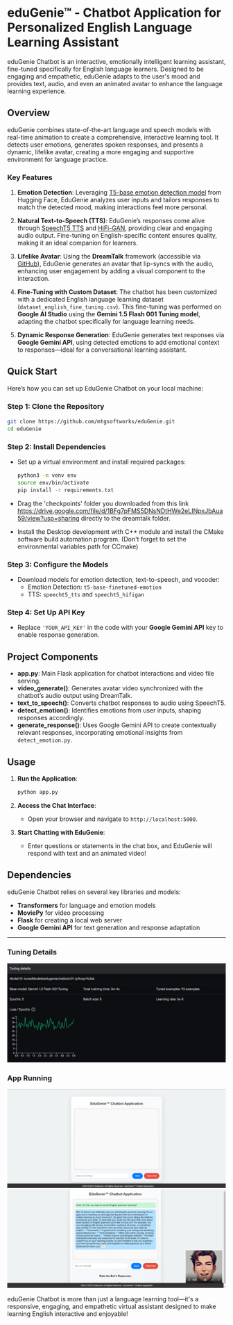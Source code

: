 # eduGenie™ - Chatbot Application for Personalized English Language Learning Assistant

eduGenie Chatbot is an interactive, emotionally intelligent learning assistant, fine-tuned specifically for English language learners. Designed to be engaging and empathetic, eduGenie adapts to the user's mood and provides text, audio, and even an animated avatar to enhance the language learning experience.

## Overview

eduGenie combines state-of-the-art language and speech models with real-time animation to create a comprehensive, interactive learning tool. It detects user emotions, generates spoken responses, and presents a dynamic, lifelike avatar, creating a more engaging and supportive environment for language practice.

### Key Features

1. **Emotion Detection**: Leveraging [T5-base emotion detection model](https://huggingface.co/mrm8488/t5-base-finetuned-emotion) from Hugging Face, EduGenie analyzes user inputs and tailors responses to match the detected mood, making interactions feel more personal.

2. **Natural Text-to-Speech (TTS)**: EduGenie’s responses come alive through [SpeechT5 TTS](https://huggingface.co/microsoft/speecht5_tts) and [HiFi-GAN](https://huggingface.co/microsoft/speecht5_hifigan), providing clear and engaging audio output. Fine-tuning on English-specific content ensures quality, making it an ideal companion for learners.

3. **Lifelike Avatar**: Using the **DreamTalk** framework (accessible via [GitHub](https://github.com/ali-vilab/dreamtalk)), EduGenie generates an avatar that lip-syncs with the audio, enhancing user engagement by adding a visual component to the interaction.

4. **Fine-Tuning with Custom Dataset**: The chatbot has been customized with a dedicated English language learning dataset (`dataset_english_fine_tuning.csv`). This fine-tuning was performed on **Google AI Studio** using the **Gemini 1.5 Flash 001 Tuning model**, adapting the chatbot specifically for language learning needs.

5. **Dynamic Response Generation**: EduGenie generates text responses via **Google Gemini API**, using detected emotions to add emotional context to responses—ideal for a conversational learning assistant.

## Quick Start

Here’s how you can set up EduGenie Chatbot on your local machine:

### Step 1: Clone the Repository

```bash
git clone https://github.com/mtgsoftworks/eduGenie.git
cd eduGenie
```

### Step 2: Install Dependencies

- Set up a virtual environment and install required packages:
  ```bash
  python3 -m venv env
  source env/bin/activate
  pip install -r requirements.txt
  ```
- Drag the 'checkpoints' folder you downloaded from this link https://drive.google.com/file/d/1BFg7pFMS5DNsNDtHWe2eLINpxJbAua59/view?usp=sharing directly to the dreamtalk folder.
 
- Install the Desktop development with C++ module and install the CMake software build automation program. (Don't forget to set the environmental variables path for CCmake)  
  

### Step 3: Configure the Models

- Download models for emotion detection, text-to-speech, and vocoder:
  - Emotion Detection: `t5-base-finetuned-emotion`
  - TTS: `speecht5_tts` and `speecht5_hifigan`

### Step 4: Set Up API Key

- Replace `'YOUR_API_KEY'` in the code with your **Google Gemini API** key to enable response generation.

## Project Components

- **app.py**: Main Flask application for chatbot interactions and video file serving.
- **video_generate()**: Generates avatar video synchronized with the chatbot’s audio output using DreamTalk.
- **text_to_speech()**: Converts chatbot responses to audio using SpeechT5.
- **detect_emotion()**: Identifies emotions from user inputs, shaping responses accordingly.
- **generate_response()**: Uses Google Gemini API to create contextually relevant responses, incorporating emotional insights from `detect_emotion.py`.

## Usage

1. **Run the Application**:
   ```bash
   python app.py
   ```

2. **Access the Chat Interface**:
   - Open your browser and navigate to `http://localhost:5000`.

3. **Start Chatting with EduGenie**:
   - Enter questions or statements in the chat box, and EduGenie will respond with text and an animated video!

## Dependencies

eduGenie Chatbot relies on several key libraries and models:
- **Transformers** for language and emotion models
- **MoviePy** for video processing
- **Flask** for creating a local web server
- **Google Gemini API** for text generation and response adaptation

---

### Tuning Details
![Tuning Details](images/tuning_details.png)

### App Running
![App Running - 1](images/pictures_1.png)
![App Running - 2](images/pictures_2.png)

eduGenie Chatbot is more than just a language learning tool—it's a responsive, engaging, and empathetic virtual assistant designed to make learning English interactive and enjoyable!
